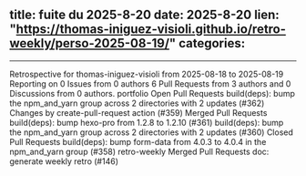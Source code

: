  
title:  fuite du 2025-8-20
date: 2025-8-20
lien: "https://thomas-iniguez-visioli.github.io/retro-weekly/perso-2025-08-19/"
categories:
  - 
---

Retrospective for thomas-iniguez-visioli from 2025-08-18 to 2025-08-19
Reporting on 0 Issues from 0 authors
6 Pull Requests from 3 authors
and 0 Discussions from 0 authors.
portfolio
Open Pull Requests
build(deps): bump the npm_and_yarn group across 2 directories with 2 updates (#362)
Changes by create-pull-request action (#359)
Merged Pull Requests
build(deps): bump hexo-pro from 1.2.8 to 1.2.10 (#361)
build(deps): bump the npm_and_yarn group across 2 directories with 2 updates (#360)
Closed Pull Requests
build(deps): bump form-data from 4.0.3 to 4.0.4 in the npm_and_yarn group (#358)
retro-weekly
Merged Pull Requests
doc: generate weekly retro (#146)

